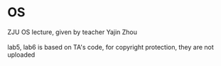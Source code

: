 # OS
ZJU OS lecture, given by teacher Yajin Zhou \
\
lab5, lab6 is based on TA's code, for copyright protection, they are not uploaded
